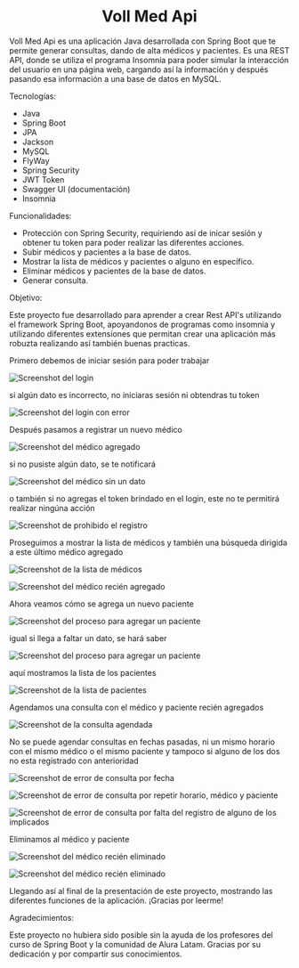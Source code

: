 <h1 align="center"> Voll Med Api </h1>
Voll Med Api es una aplicación Java desarrollada con Spring Boot que te permite generar consultas, dando de alta médicos y pacientes. Es una REST API, donde se utiliza el programa Insomnia para poder simular la interacción del usuario en una página web, cargando así la información y después pasando esa información a una base de datos en MySQL.

Tecnologías:

- Java
- Spring Boot
- JPA
- Jackson
- MySQL
- FlyWay
- Spring Security
- JWT Token
- Swagger UI (documentación)
- Insomnia

Funcionalidades:

- Protección con Spring Security, requiriendo así de inicar sesión y obtener tu token para poder realizar las diferentes acciones.
- Subir médicos y pacientes a la base de datos.
- Mostrar la lista de médicos y pacientes o alguno en específico.
- Eliminar médicos y pacientes de la base de datos.
- Generar consulta.

Objetivo:

Este proyecto fue desarrollado para aprender a crear Rest API's utilizando el framework Spring Boot, apoyandonos de programas como insomnia y utilizando diferentes extensiones que permitan crear una aplicación más robuzta realizando así también buenas practicas.

Primero debemos de iniciar sesión para poder trabajar

![Screenshot del login](https://github.com/Gasca78/Rest-API-with-Spring-Boot/blob/main/capturas/login.png)

si algún dato es incorrecto, no iniciaras sesión ni obtendras tu token

![Screenshot del login con error](https://github.com/Gasca78/Rest-API-with-Spring-Boot/blob/main/capturas/login_fallido.png)

Después pasamos a registrar un nuevo médico

![Screenshot del médico agregado](https://github.com/Gasca78/Rest-API-with-Spring-Boot/blob/main/capturas/registrar_medico.png)

si no pusiste algún dato, se te notificará

![Screenshot del médico sin un dato](https://github.com/Gasca78/Rest-API-with-Spring-Boot/blob/main/capturas/registrar_medico_fallido.png)

o también si no agregas el token brindado en el login, este no te permitirá realizar ningúna acción

![Screenshot de prohibido el registro](https://github.com/Gasca78/Rest-API-with-Spring-Boot/blob/main/capturas/registrar_medico_forbidden.png)

Proseguimos a mostrar la lista de médicos y también una búsqueda dirigida a este último médico agregado

![Screenshot de la lista de médicos](https://github.com/Gasca78/Rest-API-with-Spring-Boot/blob/main/capturas/lista_medico.png)

![Screenshot del médico recién agregado](https://github.com/Gasca78/Rest-API-with-Spring-Boot/blob/main/capturas/datos_medico.png)

Ahora veamos cómo se agrega un nuevo paciente

![Screenshot del proceso para agregar un paciente](https://github.com/Gasca78/Rest-API-with-Spring-Boot/blob/main/capturas/registrar_paciente.png)

igual si llega a faltar un dato, se hará saber

![Screenshot del proceso para agregar un paciente](https://github.com/Gasca78/Rest-API-with-Spring-Boot/blob/main/capturas/registrar_paciente_fallido.png)

aquí mostramos la lista de los pacientes

![Screenshot de la lista de pacientes](https://github.com/Gasca78/Rest-API-with-Spring-Boot/blob/main/capturas/listar_paciente.png)

Agendamos una consulta con el médico y paciente recién agregados

![Screenshot de la consulta agendada](https://github.com/Gasca78/Rest-API-with-Spring-Boot/blob/main/capturas/agendar_consulta.png)

No se puede agendar consultas en fechas pasadas, ni un mismo horario con el mismo médico o el mismo paciente y tampoco si alguno de los dos no esta registrado con anterioridad

![Screenshot de error de consulta por fecha](https://github.com/Gasca78/Rest-API-with-Spring-Boot/blob/main/capturas/agendar_consulta_fallida.png)

![Screenshot de error de consulta por repetir horario, médico y paciente](https://github.com/Gasca78/Rest-API-with-Spring-Boot/blob/main/capturas/agendar_consulta_fallida_2.png)

![Screenshot de error de consulta por falta del registro de alguno de los implicados](https://github.com/Gasca78/Rest-API-with-Spring-Boot/blob/main/capturas/agendar_consulta_fallida_3.png)

Eliminamos al médico y paciente

![Screenshot del médico recién eliminado](https://github.com/Gasca78/Rest-API-with-Spring-Boot/blob/main/capturas/borrar_medico.png)

![Screenshot del médico recién eliminado](https://github.com/Gasca78/Rest-API-with-Spring-Boot/blob/main/capturas/borrar_paciente.png)

Llegando así al final de la presentación de este proyecto, mostrando las diferentes funciones de la aplicación. ¡Gracias por leerme!

Agradecimientos:

Este proyecto no hubiera sido posible sin la ayuda de los profesores del curso de Spring Boot y la comunidad de Alura Latam. Gracias por su dedicación y por compartir sus conocimientos.
